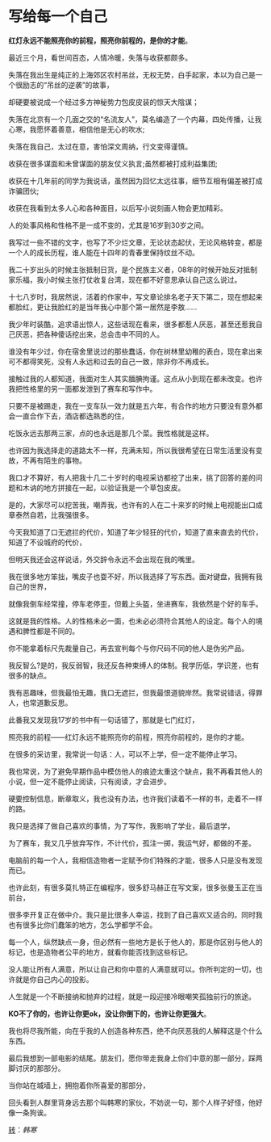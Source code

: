 # 写给每一个自己

**红灯永远不能照亮你的前程，照亮你前程的，是你的才能**。

最近三个月，看世间百态，人情冷暖，失落与收获都颇多。

失落在我出生是纯正的上海郊区农村吊丝，无权无势，白手起家，本以为自己是一个很励志的“吊丝的逆袭”的故事，

却硬要被说成一个经过多方神秘势力包皮皮装的惊天大陰谋；

失落在北京有一个几面之交的“名流友人”，莫名编造了一个内幕，四处传播，让我心寒，我愿怀着善意，相信他是无心的吹水;

失落在我自己，太过在意，害怕深文周纳，行文变得谨慎。

收获在很多谋面和未曾谋面的朋友仗义执言;虽然都被打成利益集团;

收获在十几年前的同学为我说话，虽然因为回忆太远往事，细节互相有偏差被打成诈骗团伙;

收获在我看到太多人心和各种面目，以后写小说刻画人物会更加精彩。

人的处事风格和性格不是一成不变的，尤其是16岁到30岁之间。

我写过一些不错的文字，也写了不少烂文章，无论状态起伏，无论风格转变，都是一个人的成长历程，谁人能在十四年的青春里保持纹丝不动。

我二十岁出头的时候主张抵制日货，是个民族主义者，08年的时候开始反对抵制家乐福，我小时候主张打仗收复台湾，现在都不好意思承认自己这么说过。

十七八岁时，我居然说，活着的作家中，写文章论排名老子天下第二，现在想起来都脸红，更让我脸红的是当年我心中那个第一居然是李敖……

我少年时装酷，追求语出惊人，这些话现在看来，很多都惹人厌恶，甚至还惹我自己厌恶，把各种傻话挖出来，总会击中不同的人。

谁没有年少过，你在宿舍里说过的那些蠢话，你在树林里幼稚的表白，现在拿出来可不都得笑死，没有人永远和过去的自己一致，除非你不再成长。

接触过我的人都知道，我面对生人其实腼腆拘谨。这点从小到现在都未改变。也许我把性格里的另一面都发泄到了赛车和写作中。

只要不是被踢走，我在一支车队一效力就是五六年，有合作的地方只要没有意外都会一直合作下去，酒店都选熟悉的住，

吃饭永远去那两三家，点的也永远是那几个菜。我性格就是这样。

也许因为我选择走的道路太不一样，充满未知，所以我很希望在日常生活里没有变故，不再有陌生的事物。

我口才不算好，有人把我十几二十岁时的电视采访都挖了出来，挑了回答的差的问题和木讷的地方拼接在一起，以验证我是一个草包皮皮。

是的，大家尽可以挖苦我，嘲弄我，也许有的人在二十来岁的时候上电视能出口成章泰然自若，比我强很多。

今天我知道了口无遮拦的代价，知道了年少轻狂的代价，知道了直来直去的代价，知道了不设城府的代价，

但明天我还会这样说话，外交辞令永远不会出现在我的嘴里。

我在很多地方笨拙，嘴皮子也耍不好，所以我选择了写东西。面对键盘，我拥有我自己的世界，

就像我倒车经常撞，停车老停歪，但戴上头盔，坐进赛车，我依然是个好的车手。

这就是我的性格。人的性格未必一面，也未必必须符合其他人的设定。每个人的境遇和脾性都是不同的。

你不能拿着标尺先裁量自己，再去宣判每个与你尺码不同的他人是伪劣产品。

我反智么?是的，我反弱智，我还反各种束缚人的体制。我学历低，学识差，也有很多的缺点。

我有恶趣味，但我最怕无趣，我口无遮拦，但我最恨道貌岸然。我常说错话，得罪人，也常道歉反思。

此番我又发现我17岁的书中有一句话错了，那就是七门红灯，

照亮我的前程——红灯永远不能照亮你的前程，照亮你前程的，是你的才能。

在很多的采访里，我常说一句话：人，可以不上学，但一定不能停止学习。

我也常说，为了避免早期作品中模仿他人的痕迹太重这个缺点，我不再看其他人的小说，但一定不能停止阅读，只有阅读，才会进步。

硬要控制信息，断章取义，我也没有办法，也许我们读着不一样的书，走着不一样的路。

我只是选择了做自己喜欢的事情，为了写作，我影响了学业，最后退学，

为了赛车，我又几乎放弃写作，不计代价，孤注一掷，我运气好，都做的不差。

电脑前的每一个人，我相信造物者一定赋予你们特殊的才能，很多人只是没有发现而已。

也许此刻，有很多莫扎特正在编程序，很多舒马赫正在写文案，很多张曼玉正在当前台，

很多李开复正在做中介。我只是比很多人幸运，找到了自己喜欢又适合的。同时我也有很多比你们蠢笨的地方，怎么学都学不会。

每一个人，纵然缺点一身，但必然有一些地方是长于他人的，那是你区别与他人的标记，也是造物者公平的地方，就看你能否找到这些标记。

没人能让所有人满意，所以让自己和你中意的人满意就可以。你所判定的一切，也许就是你自己内心的投影。

人生就是一个不断接纳和抛弃的过程，就是一段迎接冷眼嘲笑孤独前行的旅途。

**KO不了你的，也许让你更ok，没让你倒下的，也许让你更强大**。

我也将尽我所能，向在乎我的人创造各种东西，绝不向厌恶我的人解释这是个什么东西。

最后我想到一部电影的结尾。朋友们，愿你带走我身上你们中意的那一部分，踩两脚讨厌的那部分。

当你站在城墙上，拥抱着你所喜爱的那部分，

回头看到人群里背身远去那个叫韩寒的家伙，不妨说一句，那个人样子好怪，他好像一条狗诶。

[转](http://weibo.com/1191258123/ydbao4qe9)：*韩寒* 
